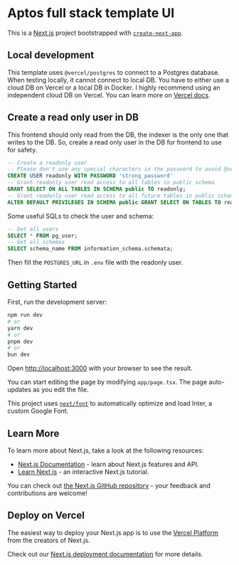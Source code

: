 # Aptos full stack template UI

This is a [Next.js](https://nextjs.org/) project bootstrapped with [`create-next-app`](https://github.com/vercel/next.js/tree/canary/packages/create-next-app).

## Local development

This template uses `@vercel/postgres` to connect to a Postgres database. When testing locally, it cannot connect to local DB. You have to either use a cloud DB on Vercel or a local DB in Docker. I highly recommend using an independent cloud DB on Vercel. You can learn more on [Vercel docs](https://vercel.com/docs/storage/vercel-postgres/local-development).

## Create a read only user in DB

This frontend should only read from the DB, the indexer is the only one that writes to the DB. So, create a read only user in the DB for frontend to use for safety.

```sql
-- Create a readonly user
-- Please don't use any special characters in the password to avoid @vercel/postgres give invalid connection string error
CREATE USER readonly WITH PASSWORD 'strong_password'
-- Grant readonly user read access to all tables in public schema
GRANT SELECT ON ALL TABLES IN SCHEMA public TO readonly;
-- Grant readonly user read access to all future tables in public schema
ALTER DEFAULT PRIVILEGES IN SCHEMA public GRANT SELECT ON TABLES TO readonly;
```

Some useful SQLs to check the user and schema:

```sql
-- Get all users
SELECT * FROM pg_user;
-- Get all schemas
SELECT schema_name FROM information_schema.schemata;
```

Then fill the `POSTGRES_URL` in `.env` file with the readonly user.

## Getting Started

First, run the development server:

```bash
npm run dev
# or
yarn dev
# or
pnpm dev
# or
bun dev
```

Open [http://localhost:3000](http://localhost:3000) with your browser to see the result.

You can start editing the page by modifying `app/page.tsx`. The page auto-updates as you edit the file.

This project uses [`next/font`](https://nextjs.org/docs/basic-features/font-optimization) to automatically optimize and load Inter, a custom Google Font.

## Learn More

To learn more about Next.js, take a look at the following resources:

- [Next.js Documentation](https://nextjs.org/docs) - learn about Next.js features and API.
- [Learn Next.js](https://nextjs.org/learn) - an interactive Next.js tutorial.

You can check out [the Next.js GitHub repository](https://github.com/vercel/next.js/) - your feedback and contributions are welcome!

## Deploy on Vercel

The easiest way to deploy your Next.js app is to use the [Vercel Platform](https://vercel.com/new?utm_medium=default-template&filter=next.js&utm_source=create-next-app&utm_campaign=create-next-app-readme) from the creators of Next.js.

Check out our [Next.js deployment documentation](https://nextjs.org/docs/deployment) for more details.
